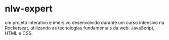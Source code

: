# nlw-expert
um projeto interativo e imersivo desenvolvido durante um curso intensivo na Rocketseat, utilizando as tecnologias fundamentais da web: JavaScript, HTML e CSS.
